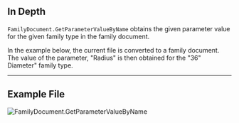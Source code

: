 ## In Depth
`FamilyDocument.GetParameterValueByName` obtains the given parameter value for the given family type in the family document.

In the example below, the current file is converted to a family document. The value of the parameter, "Radius" is then obtained for the "36" Diameter" family type.
___
## Example File

![FamilyDocument.GetParameterValueByName](./Revit.Application.FamilyDocument.GetParameterValueByName_img.jpg)